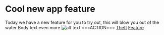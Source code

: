 # Cool new app feature
Today we have a new feature for you to try out, this will blow you out of the water
Body text even more
![alt text](https://example.com/image.png "Image 3")
===ACTION===
[Theft](app://sparta/cool_feature_link)
[Feature](app://sparta/cool_feature_link)
